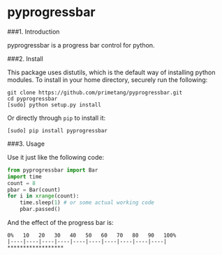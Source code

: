 pyprogressbar
=============

###1. Introduction

pyprogressbar is a progress bar control for python.

###2. Install

This package uses distutils, which is the default way of installing python modules. To install in your home directory, securely run the following:
```
git clone https://github.com/primetang/pyprogressbar.git
cd pyprogressbar
[sudo] python setup.py install
```

Or directly through `pip` to install it:
```
[sudo] pip install pyprogressbar
```

###3. Usage

Use it just like the following code:
```python
from pyprogressbar import Bar
import time
count = 8
pbar = Bar(count)
for i in xrange(count):
    time.sleep(1) # or some actual working code
    pbar.passed()
```

And the effect of the progress bar is:
```
0%   10   20   30   40   50   60   70   80   90   100%
|----|----|----|----|----|----|----|----|----|----|
******************
```

